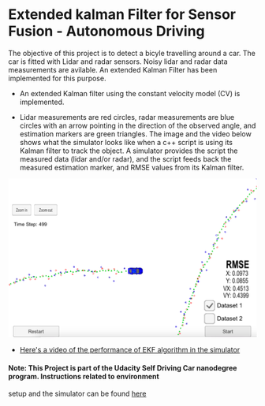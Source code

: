 # Extended kalman Filter for Sensor Fusion - Autonomous Driving
The objective of this project is to detect a bicyle travelling around a car. The car is fitted with Lidar and radar sensors. Noisy lidar and radar data measurements are avilable. An extended Kalman Filter has been implemented for this purpose.

[//]: # (Image References)

[video1]: ./ekf_sim.mov "VideoEKF"
[image1]: ./ekf_1.png "ekf car1"

* An extended Kalman filter using the constant velocity model (CV) is implemented.

* Lidar measurements are red circles, radar measurements are blue circles with an arrow pointing in the direction of the observed angle, and estimation markers are green triangles. The image and the video below shows what the simulator looks like when a c++ script is using its Kalman filter to track the object. A simulator provides the script the measured data (lidar and/or radar), and the script feeds back the measured estimation marker, and RMSE values from its Kalman filter.

![alt text][image1]

* [Here's a video of the performance of EKF algorithm in the simulator][video1]


#### Note: This Project is part of the Udacity Self Driving Car nanodegree program. Instructions related to environment 
setup and the simulator can be found [here](https://github.com/udacity/CarND-Extended-Kalman-Filter-Project)
